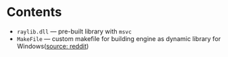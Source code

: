 # Contents
+ `raylib.dll` — pre-built library with `msvc`
+ `MakeFile` — custom makefile for building engine as dynamic library for
  Windows([source: reddit](https://www.reddit.com/r/raylib/comments/uwpha2/comment/i9tmmv8/?utm_source=share&utm_medium=web3x&utm_name=web3xcss&utm_term=1&utm_content=share_button))
